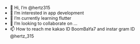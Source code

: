 - 👋 Hi, I’m @hertz315
- 👀 I’m interested in app development
- 🌱 I’m currently learning flutter
- 💞️ I’m looking to collaborate on ...
- 📫 How to reach me kakao ID BoomBaYa7 and instar gram ID @hertz_315

<!---
hertz315/hertz315 is a ✨ special ✨ repository because its `README.md` (this file) appears on your GitHub profile.
You can click the Preview link to take a look at your changes.
--->
